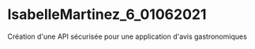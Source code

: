 # IsabelleMartinez_6_01062021
Création d'une API sécurisée pour une application d'avis gastronomiques
